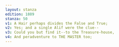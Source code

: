 ```yaml
---
layout: stanza
edition: 1889
stanza: 50
v1: A Hair perhaps divides the False and True;
v2: Yes; and a single Alif were the clue--
v3: Could you but find it--to the Treasure-house,
v4: And peradventure to THE MASTER too;
---
```


